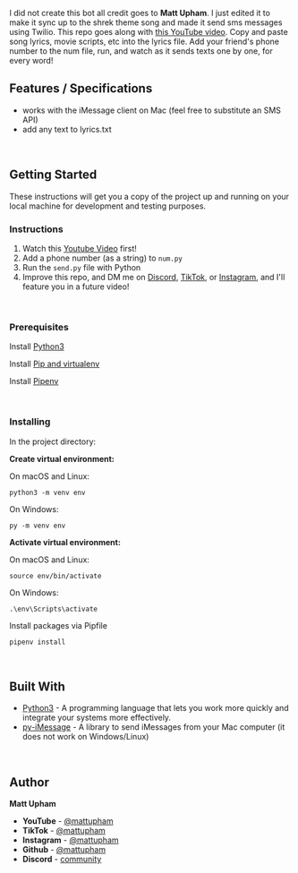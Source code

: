 I did not create this bot all credit goes to **Matt Upham**. I just edited it to make it sync up to the shrek theme song and made it send sms messages using Twilio.
This repo goes along with [this YouTube video](https://youtu.be/wEkkZBY2Ja4). Copy and paste song lyrics, movie scripts, etc into the lyrics file. Add your friend's phone number to the num file, run, and watch as it sends texts one by one, for every word!

## Features / Specifications

- works with the iMessage client on Mac (feel free to substitute an SMS API)
- add any text to lyrics.txt

<br>

## Getting Started

These instructions will get you a copy of the project up and running on your local machine for development and testing purposes.

### Instructions

1. Watch this [Youtube Video](https://youtu.be/wEkkZBY2Ja4) first!
2. Add a phone number (as a string) to `num.py`
3. Run the `send.py` file with Python
4. Improve this repo, and DM me on [Discord](https://discord.gg/9RGdMcF), [TikTok](https://www.tiktok.com/@mattupham), or [Instagram](https://instagram.com/mattupham), and I'll feature you in a future video!

<br>

### Prerequisites

Install [Python3](https://www.python.org/downloads/)

Install [Pip and virtualenv](https://packaging.python.org/guides/installing-using-pip-and-virtual-environments)

Install [Pipenv](https://pypi.org/project/pipenv/)

<br>

### Installing

In the project directory:

**Create virtual environment:**

On macOS and Linux:

```
python3 -m venv env
```

On Windows:

```
py -m venv env
```

**Activate virtual environment:**

On macOS and Linux:

```
source env/bin/activate
```

On Windows:

```
.\env\Scripts\activate
```

Install packages via Pipfile

```
pipenv install
```

<br>

## Built With

- [Python3](https://www.python.org/downloads/) - A programming language that lets you work more quickly and integrate your systems more effectively.
- [py-iMessage](https://pypi.org/project/py-iMessage/) - A library to send iMessages from your Mac computer (it does not work on Windows/Linux)

<br>

## Author

**Matt Upham**

- **YouTube** - [@mattupham](https://www.youtube.com/mattupham?sub_confirmation=1)
- **TikTok** - [@mattupham](https://www.tiktok.com/@mattupham)
- **Instagram** - [@mattupham](https://instagram.com/mattupham)
- **Github** - [@mattupham](https://github.com/mattupham)
- **Discord** - [community](https://discord.gg/9RGdMcF)
